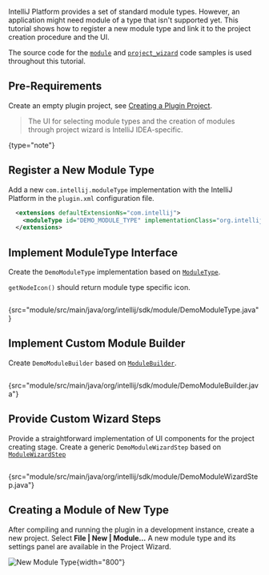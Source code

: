 [//]: # (title: Supporting Module Types)

<!-- Copyright 2000-2020 JetBrains s.r.o. and other contributors. Use of this source code is governed by the Apache 2.0 license that can be found in the LICENSE file. -->

IntelliJ Platform provides a set of standard module types.
However, an application might need module of a type that isn't supported yet.
This tutorial shows how to register a new module type and link it to the project creation procedure and the UI.

The source code for the [`module`](https://github.com/JetBrains/intellij-sdk-code-samples/tree/main/module) and [`project_wizard`](https://github.com/JetBrains/intellij-sdk-code-samples/tree/main/project_wizard) code samples is used throughout this tutorial.

## Pre-Requirements

Create an empty plugin project, see [Creating a Plugin Project](gradle_build_system.md).

 >  The UI for selecting module types and the creation of modules through project wizard is IntelliJ IDEA-specific.
 >
 {type="note"}

## Register a New Module Type
Add a new `com.intellij.moduleType` implementation with the IntelliJ Platform in the `plugin.xml` configuration file.

```xml
  <extensions defaultExtensionNs="com.intellij">
    <moduleType id="DEMO_MODULE_TYPE" implementationClass="org.intellij.sdk.module.DemoModuleType"/>
  </extensions>
```

## Implement ModuleType Interface
Create the `DemoModuleType` implementation based on [`ModuleType`](upsource:///platform/lang-core/src/com/intellij/openapi/module/ModuleType.java).

`getNodeIcon()` should return module type specific icon.

```java
```
{src="module/src/main/java/org/intellij/sdk/module/DemoModuleType.java"}

## Implement Custom Module Builder
Create `DemoModuleBuilder` based on [`ModuleBuilder`](upsource:///platform/lang-core/src/com/intellij/ide/util/projectWizard/ModuleBuilder.java).

```java
```
{src="module/src/main/java/org/intellij/sdk/module/DemoModuleBuilder.java"}

## Provide Custom Wizard Steps
Provide a straightforward implementation of UI components for the project creating stage.
Create a generic `DemoModuleWizardStep` based on [`ModuleWizardStep`](upsource:///platform/lang-core/src/com/intellij/ide/util/projectWizard/ModuleWizardStep.java)

```java
```
{src="module/src/main/java/org/intellij/sdk/module/DemoModuleWizardStep.java"}

## Creating a Module of New Type
After compiling and running the plugin in a development instance, create a new project.
Select **File \| New \| Module...**
A new module type and its settings panel are available in the Project Wizard.

![New Module Type](new_module_type.png){width="800"}
